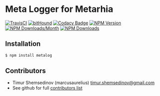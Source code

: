 # Meta Logger for Metarhia

[![TravisCI](https://travis-ci.org/metarhia/metalog.svg?branch=master)](https://travis-ci.org/metarhia/metalog)
[![bitHound](https://www.bithound.io/github/metarhia/metalog/badges/score.svg)](https://www.bithound.io/github/metarhia/metalog)
[![Codacy Badge](https://api.codacy.com/project/badge/Grade/7aaad5ed17c74634855fa6202a03a56e)](https://www.codacy.com/app/metarhia/metalog)
[![NPM Version](https://badge.fury.io/js/metalog.svg)](https://badge.fury.io/js/metalog)
[![NPM Downloads/Month](https://img.shields.io/npm/dm/metalog.svg)](https://www.npmjs.com/package/metalog)
[![NPM Downloads](https://img.shields.io/npm/dt/metalog.svg)](https://www.npmjs.com/package/metalog)

## Installation

```bash
$ npm install metalog
```

## Contributors

  - Timur Shemsedinov (marcusaurelius) <timur.shemsedinov@gmail.com>
  - See github for full [contributors list](https://github.com/metarhia/metalog/graphs/contributors)

